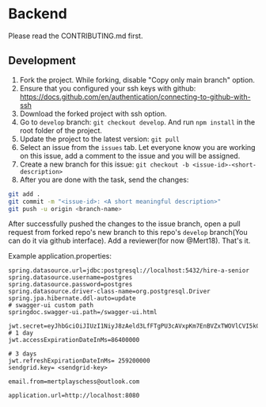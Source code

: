 # Backend

Please read the CONTRIBUTING.md first.

## Development
1. Fork the project. While forking, disable "Copy only main branch" option.
2. Ensure that you configured your ssh keys with github: https://docs.github.com/en/authentication/connecting-to-github-with-ssh
3. Download the forked project with ssh option.
4. Go to `develop` branch: `git checkout develop`. And run `npm install` in the root folder of the project.
5. Update the project to the latest version: `git pull`
6. Select an issue from the `issues` tab. Let everyone know you are working on this issue, add a comment to the issue and you will be assigned.
7. Create a new branch for this issue: `git checkout -b <issue-id>-<short-description>`
8. After you are done with the task, send the changes:

```bash
git add .
git commit -m "<issue-id>: <A short meaningful description>"
git push -u origin <branch-name>
```

After successfully pushed the changes to the issue branch, open a pull request from forked repo's new branch to this repo's `develop` branch(You can do it via github interface). Add a reviewer(for now @Mert18). That's it.

Example application.properties:

```
spring.datasource.url=jdbc:postgresql://localhost:5432/hire-a-senior
spring.datasource.username=postgres
spring.datasource.password=postgres
spring.datasource.driver-class-name=org.postgresql.Driver
spring.jpa.hibernate.ddl-auto=update
# swagger-ui custom path
springdoc.swagger-ui.path=/swagger-ui.html

jwt.secret=eyJhbGciOiJIUzI1NiyJ8zAeld3LfFTgPU3cAVxpKm7EnBVZxTWOVlCVI5kGg
# 1 day
jwt.accessExpirationDateInMs=86400000

# 3 days
jwt.refreshExpirationDateInMs= 259200000
sendgrid.key= <sendgrid-key>

email.from=mertplayschess@outlook.com

application.url=http://localhost:8080
``` 
